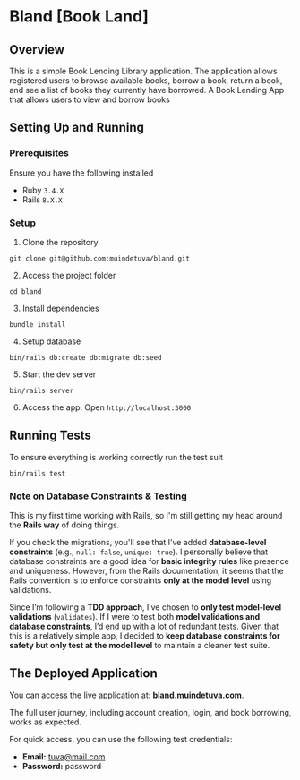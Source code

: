 # Bland [Book Land]

## Overview
This is a simple Book Lending Library application. The application allows registered users to browse available books, borrow a book, return a book, and see a list of books they currently have borrowed.
A Book Lending App that allows users to view and borrow books

## Setting Up and Running

### Prerequisites
Ensure you have the following installed
- Ruby `3.4.X`
- Rails `8.X.X`

### Setup
1. Clone the repository
```
git clone git@github.com:muindetuva/bland.git
```

2. Access the project folder
```
cd bland
```

3. Install dependencies
```
bundle install
```
4. Setup database
```
bin/rails db:create db:migrate db:seed
```
5. Start the dev server
```
bin/rails server
```
6. Access the app. Open `http://localhost:3000`


## Running Tests
To ensure everything is working correctly run the test suit
```
bin/rails test
```


### Note on Database Constraints & Testing  

This is my first time working with Rails, so I'm still getting my head around the **Rails way** of doing things.  

If you check the migrations, you'll see that I’ve added **database-level constraints** (e.g., `null: false`, `unique: true`). I personally believe that database constraints are a good idea for **basic integrity rules** like presence and uniqueness. However, from the Rails documentation, it seems that the Rails convention is to enforce constraints **only at the model level** using validations.  

Since I’m following a **TDD approach**, I’ve chosen to **only test model-level validations** (`validates`). If I were to test both **model validations and database constraints**, I’d end up with a lot of redundant tests. Given that this is a relatively simple app, I decided to **keep database constraints for safety but only test at the model level** to maintain a cleaner test suite.  

## The Deployed Application

You can access the live application at: **[bland.muindetuva.com](https://bland.muindetuva.com)**.

The full user journey, including account creation, login, and book borrowing, works as expected.

For quick access, you can use the following test credentials:
- **Email:** tuva@mail.com
- **Password:** password


